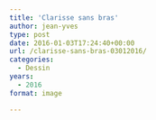 ```yaml
---
title: 'Clarisse sans bras'
author: jean-yves
type: post
date: 2016-01-03T17:24:40+00:00
url: /clarisse-sans-bras-03012016/
categories:
  - Dessin
years:
  - 2016
format: image

---
```

